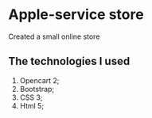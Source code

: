 # Apple-service store

Created a small online store

## The technologies I used

1. Opencart 2;
2. Bootstrap;
3. CSS 3;
4. Html 5;
